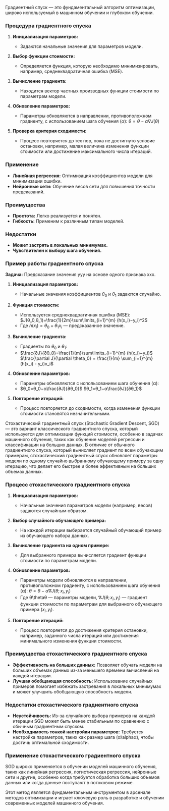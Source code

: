 Градиентный спуск — это фундаментальный алгоритм оптимизации, широко используемый в машинном обучении и глубоком обучении.
### Процедура градиентного спуска

1. **Инициализация параметров:**
    
    - Задаются начальные значения для параметров модели.
2. **Выбор функции стоимости:**
    
    - Определяется функция, которую необходимо минимизировать, например, среднеквадратичная ошибка (MSE).
3. **Вычисление градиента:**
    - Находится вектор частных производных функции стоимости по параметрам модели.
4. **Обновление параметров:**
    
    - Параметры обновляются в направлении, противоположном градиенту, с использованием шага обучения ($α$): 
		    $θ=θ−α∇J(θ)$
1. **Проверка критерия сходимости:**
    
    - Процесс повторяется до тех пор, пока не достигнуто условие остановки, например, малая величина изменения функции стоимости или достижение максимального числа итераций.

### Применение

- **Линейная регрессия:** Оптимизация коэффициентов модели для минимизации ошибки.
- **Нейронные сети:** Обучение весов сети для повышения точности предсказаний.

### Преимущества

- **Простота:** Легко реализуется и понятен.
- **Гибкость:** Применим к различным типам моделей.

### Недостатки

- **Может застрять в локальных минимумах.**
- **Чувствителен к выбору шага обучения.**
### Пример работы градиентного спуска

**Задача:** Предсказание значения yyy на основе одного признака xxx.

1. **Инициализация параметров:**
    
    - Начальные значения коэффициентов $θ_0$​ и $θ_1$ задаются случайно.
2. **Функция стоимости:**
    
    - Используется среднеквадратичная ошибка (MSE): $J(θ_0,θ_1)=\frac{1}{2m}\sum\limits_{i=1}^{m} (h(x_i)−y_i)^2$
    - Где $h(x_i)=θ_0+θ_1x_i$ — предсказанное значение.
3. **Вычисление градиента:**
    - Градиенты по $θ_0$ и $θ_1$​: 
    - 
		$\frac{∂J}{∂θ_0}=\frac{1}{m}\sum\limits_{i=1}^{m} (h(x_i)−y_i)$
		$\frac{\partial J}{\partial \theta_0} = \frac{1}{m} \sum_{i=1}^{m} (h(x_i) - y_i)x_i$
1. **Обновление параметров:**
    
    - Параметры обновляются с использованием шага обучения (α): 
    - 
		$θ_0=θ_0−α\frac{∂J}{∂θ_0}$
		$θ_1​=θ_1​−α\frac{​∂J}{∂θ_1}​$
1. **Повторение итераций:**
    
    - Процесс повторяется до сходимости, когда изменения функции стоимости становятся незначительными.

Стохастический градиентный спуск (Stochastic Gradient Descent, SGD) — это вариант классического градиентного спуска, который используется для оптимизации функций стоимости, особенно в задачах машинного обучения, таких как обучение моделей регрессии и классификации на больших данных. В отличие от обычного градиентного спуска, который вычисляет градиент по всем обучающим примерам, стохастический градиентный спуск обновляет параметры модели по одному случайно выбранному обучающему примеру за одну итерацию, что делает его быстрее и более эффективным на больших объемах данных.

### Процесс стохастического градиентного спуска

1. **Инициализация параметров:**
    
    - Начальные значения параметров модели (например, весов) задаются случайным образом.
2. **Выбор случайного обучающего примера:**
    
    - На каждой итерации выбирается случайный обучающий пример из обучающего набора данных.
3. **Вычисление градиента на одном примере:**
    
    - Для выбранного примера вычисляется градиент функции стоимости по параметрам модели.
4. **Обновление параметров:**
    
    - Параметры модели обновляются в направлении, противоположном градиенту, с использованием шага обучения (α): $θ=θ−α∇J(θ;x_i,y_i)$
    - Где θ\thetaθ — параметры модели, $∇J(θ;x_i,y_i)$ — градиент функции стоимости по параметрам для выбранного обучающего примера $(x_i,y_i)$.
5. **Повторение итераций:**
    
    - Процесс повторяется до достижения критерия остановки, например, заданного числа итераций или достижения минимального изменения функции стоимости.

### Преимущества стохастического градиентного спуска

- **Эффективность на больших данных:** Позволяет обучать модели на больших объемах данных из-за меньшего времени вычислений на каждой итерации.
- **Лучшая обобщающая способность:** Использование случайных примеров помогает избежать застревания в локальных минимумах и может улучшить обобщающую способность модели.

### Недостатки стохастического градиентного спуска

- **Неустойчивость:** Из-за случайного выбора примеров на каждой итерации SGD может быть менее стабильным по сравнению с обычным градиентным спуском.
- **Необходимость тонкой настройки параметров:** Требуется настройка параметров, таких как размер шага (α\alphaα), чтобы достичь оптимальной сходимости.

### Применение стохастического градиентного спуска

SGD широко применяется в обучении моделей машинного обучения, таких как линейная регрессия, логистическая регрессия, нейронные сети и другие, особенно когда требуется обработка больших объемов данных или когда данные поступают в потоковом режиме.

Этот метод является фундаментальным инструментом в арсенале методов оптимизации и играет ключевую роль в разработке и обучении современных моделей машинного обучения.